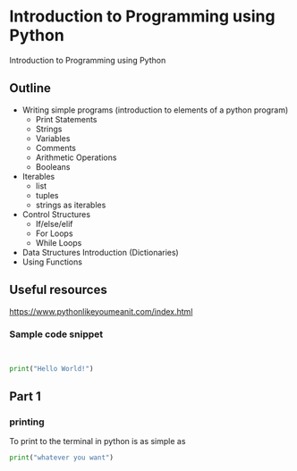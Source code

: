 # Introduction to Programming using Python

Introduction to Programming using Python

## Outline

- Writing simple programs (introduction to elements of a python program)
  - Print Statements
  - Strings
  - Variables
  - Comments
  - Arithmetic Operations
  - Booleans
- Iterables
  - list
  - tuples
  - strings as iterables
- Control Structures
  - If/else/elif
  - For Loops
  - While Loops
- Data Structures Introduction (Dictionaries)
- Using Functions

## Useful resources

https://www.pythonlikeyoumeanit.com/index.html

<!-- page break -->
<div style="page-break-after: always;"></div>

### Sample code snippet

```python


print("Hello World!")


```

## Part 1

### printing

To print to the terminal in python is as simple as 

```python
print("whatever you want")
```


